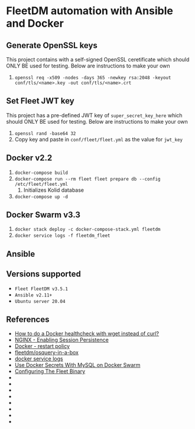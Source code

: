 # FleetDM automation with Ansible and Docker

## Generate OpenSSL keys
This project contains with a self-signed OpenSSL ceretificate which should ONLY BE used for testing. Below are instructions to make your own
1. `openssl req -x509 -nodes -days 365 -newkey rsa:2048 -keyout conf/tls/<name>.key -out conf/tls/<name>.crt`

## Set Fleet JWT key
This project has a pre-defined JWT key of `super_secret_key_here` which should ONLY BE used for testing. Below are instructions to make your own
1. `openssl rand -base64 32`
1. Copy key and paste in `conf/fleet/fleet.yml` as the value for `jwt_key`

## Docker v2.2
1. `docker-compose build`
1. `docker-compose run --rm fleet fleet prepare db --config /etc/fleet/fleet.yml`
    1. Initializes Kolid database
1. `docker-compose up -d`

## Docker Swarm v3.3
1. `docker stack deploy -c docker-compose-stack.yml fleetdm`
1. `docker service logs -f fleetdm_fleet`

## Ansible

## Versions supported
* `Fleet FleetDM v3.5.1`
* `Ansible v2.11+`
* `Ubuntu server 20.04`

## References
* [How to do a Docker healthcheck with wget instead of curl?](https://stackoverflow.com/questions/47722898/how-to-do-a-docker-healthcheck-with-wget-instead-of-curl)
* [NGINX - Enabling Session Persistence](https://docs.nginx.com/nginx/admin-guide/load-balancer/http-load-balancer/#enabling-session-persistence)
* [Docker - restart policy](https://docs.docker.com/compose/compose-file/#restart_policy)
* [fleetdm/osquery-in-a-box](https://github.com/fleetdm/osquery-in-a-box/blob/master/docker-compose.yml)
* [docker service logs](https://docs.docker.com/engine/reference/commandline/service_logs/)
* [Use Docker Secrets With MySQL on Docker Swarm](https://blog.ruanbekker.com/blog/2017/11/23/use-docker-secrets-with-mysql-on-docker-swarm/)
* [Configuring The Fleet Binary](https://github.com/fleetdm/fleet/blob/master/docs/infrastructure/configuring-the-fleet-binary.md)
* []()
* []()
* []()
* []()
* []()
* []()
* []()
* []()